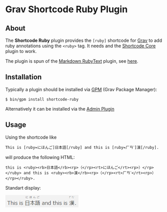 # Grav Shortcode Ruby Plugin

## About

The **Shortcode Ruby** plugin provides the `[ruby]` shortcode for
[Grav](https://github.com/getgrav/grav) to add ruby annotations using the `<ruby>` tag.  It needs
and the  [Shortcode Core](https://github.com/getgrav/grav-plugin-shortcode-core) plugin to work.

The plugin is spun of the [Markdown RubyText](https://github.com/tidiview/grav-plugin-markdown) plugin, see [here](https://github.com/tidiview/grav-plugin-markdown-rubytext/pull/2).

## Installation

Typically a plugin should be installed via [GPM](http://learn.getgrav.org/advanced/grav-gpm) (Grav Package Manager):

```
$ bin/gpm install shortcode-ruby
```

Alternatively it can be installed via the [Admin Plugin](http://learn.getgrav.org/admin-panel/plugins)

## Usage

Using the shortcode like

```
This is [ruby=にほんご]日本語[/ruby] and this is [ruby=ㄏㄢˋ]漢[/ruby].
```

will produce the following HTML:

```
this is <ruby><rb>日本語</rb><rp>（</rp><rt>にほんご</rt><rp>）</rp></ruby> and this is <ruby><rb>漢</rb><rp>（</rp><rt>ㄏㄢˋ</rt><rp>）</rp></ruby>.
```

Standart display:

![](this-is-nihongo-and-this-is-han.png)
